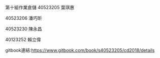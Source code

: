 第十組作業倉儲
40523205 葉琪惠

40523206 潘巧昕

40523230 陳永昌

40123252 賴立偉

gitbook連結:https://www.gitbook.com/book/s40523205/cd2018/details
